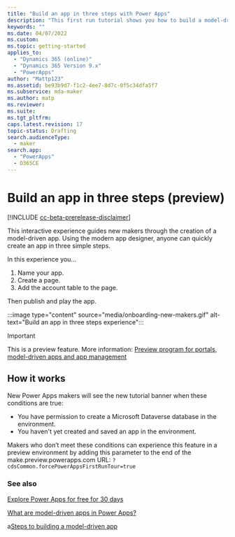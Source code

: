 ```yaml
---
title: "Build an app in three steps with Power Apps"
description: "This first run tutorial shows you how to build a model-driven app in just a few steps."
keywords: ""
ms.date: 04/07/2022
ms.custom: 
ms.topic: getting-started
applies_to: 
  - "Dynamics 365 (online)"
  - "Dynamics 365 Version 9.x"
  - "PowerApps"
author: "Mattp123"
ms.assetid: be93b9d7-f1c2-4ee7-8d7c-0f5c34dfa5f7
ms.subservice: mda-maker
ms.author: matp
ms.reviewer: 
ms.suite: 
ms.tgt_pltfrm: 
caps.latest.revision: 17
topic-status: Drafting
search.audienceType: 
  - maker
search.app: 
  - "PowerApps"
  - D365CE
---
```

# Build an app in three steps (preview)

[!INCLUDE [cc-beta-prerelease-disclaimer](../../includes/cc-beta-prerelease-disclaimer.md)]

This interactive experience guides new makers through the creation of a model-driven app. Using the modern app designer, anyone can quickly create an app in three simple steps.

In this experience you...

1. Name your app.
1. Create a page.
1. Add the account table to the page.

Then publish and play the app.

:::image type="content" source="media/onboarding-new-makers.gif" alt-text="Build an app in three steps experience":::

> [!IMPORTANT]
> This is a preview feature. More information: [Preview program for portals, model-driven apps and app management](../powerapps-preview-program.md#portals-model-driven-apps-and-app-management)

## How it works

New Power Apps makers will see the new tutorial banner when these conditions are true:

* You have permission to create a Microsoft Dataverse database in the environment.
* You haven't yet created and saved an app in the environment.

Makers who don’t meet these conditions can experience this feature in a preview environment by adding this parameter to the end of the make.preview.powerapps.com URL: `?cdsCommon.forcePowerAppsFirstRunTour=true`

### See also

[Explore Power Apps for free for 30 days](../signup-for-powerapps.md)

[What are model-driven apps in Power Apps?](model-driven-app-overview.md)

a[Steps to building a model-driven app](app-building-steps.md)